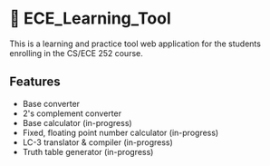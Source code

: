 # 🤖 ECE_Learning_Tool
This is a learning and practice tool web application for the students enrolling in the CS/ECE 252 course.

## Features
- Base converter
- 2's complement converter
- Base calculator (in-progress)
- Fixed, floating point number calculator (in-progress)
- LC-3 translator & compiler (in-progress)
- Truth table generator (in-progress)
